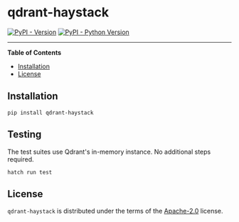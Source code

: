 # qdrant-haystack

[![PyPI - Version](https://img.shields.io/pypi/v/qdrant-haystack.svg)](https://pypi.org/project/qdrant-haystack)
[![PyPI - Python Version](https://img.shields.io/pypi/pyversions/qdrant-haystack.svg)](https://pypi.org/project/qdrant-haystack)

-----

**Table of Contents**

- [Installation](#installation)
- [License](#license)

## Installation

```console
pip install qdrant-haystack
```

## Testing
The test suites use Qdrant's in-memory instance. No additional steps required.

```console
hatch run test
```

## License

`qdrant-haystack` is distributed under the terms of the [Apache-2.0](https://spdx.org/licenses/Apache-2.0.html) license.
